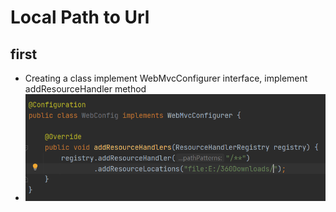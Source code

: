 # Local Path to Url

## first

* Creating a class implement WebMvcConfigurer interface, implement addResourceHandler method
* ![image-20210208011833483](img/image-20210208011833483.png)
